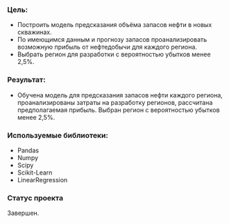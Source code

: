 ### Цель:
* Построить модель предсказания объёма запасов нефти в новых скважинах.
* По имеющимся данным и прогнозу запасов проанализировать возможную прибыль от нефтедобычи для каждого региона.
* Выбрать регион для разработки с вероятностью убытков менее 2,5%.

### Результат:
* Обучена модель для предсказания запасов нефти каждого региона, проанализированы затраты на разработку регионов, рассчитана предполагаемая прибыль. Выбран регион с вероятностью убытков менее 2,5%.

### Используемые библиотеки:
* Pandas
* Numpy
* Scipy
* Scikit-Learn
* LinearRegression

### Статус проекта
Завершен.
